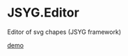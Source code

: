 # JSYG.Editor
Editor of svg chapes (JSYG framework)

[demo](http://yannickbochatay.github.io/JSYG.Editor/)